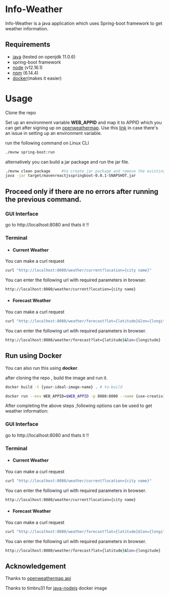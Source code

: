 # Info-Weather

Info-Weather is a java application which uses Spring-boot framework to get weather information.

## Requirements

* [java](https://java.com/en/download/help/download_options.xml) (tested on openjdk 11.0.6)
* spring-boot framework
* [node](https://nodejs.org/en/download/) (v12.16.1)
* [npm](https://www.npmjs.com/package/download) (6.14.4)
* [docker](https://docs.docker.com/get-docker/)(makes it easier)


# Usage

Clone the repo

Set up an environment variable **WEB_APPID** and map it to APPID which you can get after signing up on [openweathermap](https://home.openweathermap.org/users/sign_up).
Use this [link](https://www.serverlab.ca/tutorials/linux/administration-linux/how-to-set-environment-variables-in-linux/) in case there's an issue in setting up an environment variable.


run the following command on Linux CLI
```bash 
./mvnw spring-boot:run
```

alternatively you can build a jar package and run the jar file.
```bash
./mvnw clean package     #to create jar package and remove the existing one
java -jar target/mavenreactjsspringboot-0.0.1-SNAPSHOT.jar
```

## Proceed only if there are no errors after running the previous command.

### GUI Interface

go to http://localhost:8080 and thats it !!

### Terminal

* #### Current Weather

You can make a curl request 
```bash
curl "http://localhost:8080/weather/current?location={city name}"
```
You can enter the following url with required parameters in browser.

```bash
http://localhost:8080/weather/current?location={city name}
```

* #### Forecast Weather

You can make a curl request 
```bash
curl "http://localhost:8080/weather/forecast?lat={latitude}&lon={longitude}"
```
You can enter the following url with required parameters in browser.

```bash
http://localhost:8080/weather/forecast?lat={latitude}&lon={longitude}
```

## Run using Docker
 
 You can also run this using **docker**.
 
 after cloning the repo , build the image and run it.
 
 ```bash
 docker build -t {your-ideal-image-name} . # to-build
```
 
 ```bash
 docker run --env WEB_APPID=$WEB_APPID -p 8080:8080 --name {use-creativity} -d {your-ideal-image-name}
 ```
   
 After completing the above steps ,following options can be used to get weather information:
  
### GUI Interface

go to http://localhost:8080 and thats it !!

### Terminal

* #### Current Weather

You can make a curl request 
```bash
curl "http://localhost:8080/weather/current?location={city name}"
```
You can enter the following url with required parameters in browser.

```bash
http://localhost:8080/weather/current?location={city name}
```

* #### Forecast Weather

You can make a curl request 
```bash
curl "http://localhost:8080/weather/forecast?lat={latitude}&lon={longitude}"
```
You can enter the following url with required parameters in browser.

```bash
http://localhost:8080/weather/forecast?lat={latitude}&lon={longitude}
```

 

## Acknowledgement

Thanks to [openweathermap api](https://openweathermap.org/api)

Thanks to timbru31 for [java-nodejs](https://hub.docker.com/r/timbru31/java-node/) docker image
